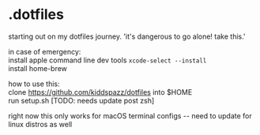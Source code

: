 # .dotfiles  

starting out on my dotfiles journey. 'it's dangerous to go alone! take this.'  

in case of emergency:  
install apple command line dev tools ```xcode-select --install```  
install home-brew  

how to use this:  
clone https://github.com/kiddspazz/dotfiles into $HOME  
run setup.sh [TODO: needs update post zsh]  

right now this only works for macOS terminal configs -- need to update for linux distros as well
